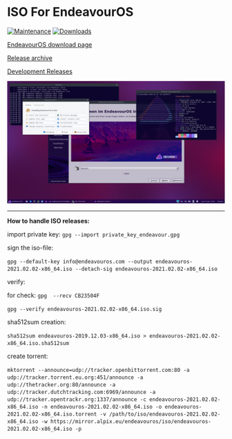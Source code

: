 # ISO For EndeavourOS

[![Maintenance](https://img.shields.io/maintenance/yes/2021.svg)]()  [![Downloads](https://img.shields.io/github/downloads/endeavouros-team/ISO/total)]()

[EndeavourOS download page](https://endeavouros.com/latest-release)

[Release archive](https://github.com/endeavouros-team/ISO/releases/tag/1-EndeavourOS-ISO-releases-archive)

[Development Releases](https://github.com/endeavouros-team/ISO/releases/tag/0-EndeavourOS-development-ISO-releases)

![Live-Session-Screenshot](https://raw.githubusercontent.com/endeavouros-team/screenshots/master/Live-Session-EndeavourOS.png)

---


**How to handle ISO releases:**

import private key:
`gpg --import private_key_endeavour.gpg`

sign the iso-file:

`gpg --default-key info@endeavouros.com --output endeavouros-2021.02.02-x86_64.iso --detach-sig endeavouros-2021.02.02-x86_64.iso`

verify:

for check:
`gpg  --recv CB23504F`

`gpg --verify endeavouros-2021.02.02-x86_64.iso.sig`

sha512sum creation:

`sha512sum endeavouros-2019.12.03-x86_64.iso > endeavouros-2021.02.02-x86_64.iso.sha512sum`


create torrent:

`mktorrent --announce=udp://tracker.openbittorrent.com:80 -a udp://tracker.torrent.eu.org:451/announce -a udp://thetracker.org:80/announce -a udp://tracker.dutchtracking.com:6969/announce -a udp://tracker.opentrackr.org:1337/announce -c endeavouros-2021.02.02-x86_64.iso -n endeavouros-2021.02.02-x86_64.iso -o endeavouros-2021.02.02-x86_64.iso.torrent -v /path/to/iso/endeavouros-2021.02.02-x86_64.iso -w https://mirror.alpix.eu/endeavouros/iso/endeavouros-2021.02.02-x86_64.iso -p` 
